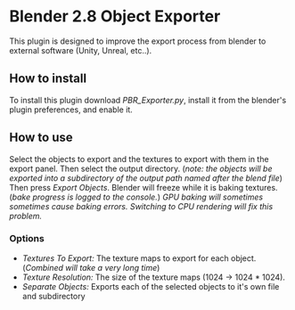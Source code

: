 # Blender 2.8 Object Exporter
This plugin is designed to improve the export process from blender to external software (Unity, Unreal, etc..). 
## How to install
To install this plugin download *PBR_Exporter.py*, install it from the blender's plugin preferences, and enable it.
## How to use
Select the objects to export and the textures to export with them in the export panel. Then select the output directory. (*note: the objects will be exported into a subdirectory of the output path named after the blend file*) Then press *Export Objects*. Blender will freeze while it is baking textures. (*bake progress is logged to the console.*)
*GPU baking will sometimes sometimes cause baking errors. Switching to CPU rendering will fix this problem.*

### Options
- *Textures To Export:* The texture maps to export for each object. (*Combined will take a very long time*)
- *Texture Resolution:* The size of the texture maps (1024 -> 1024 * 1024).
- *Separate Objects:* Exports each of the selected objects to it's own file and subdirectory
